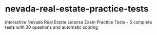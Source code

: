 # nevada-real-estate-practice-tests
Interactive Nevada Real Estate License Exam Practice Tests - 5 complete tests with 30 questions and automatic scoring
